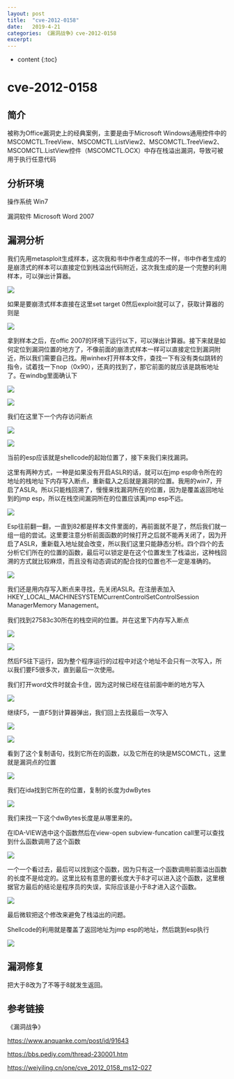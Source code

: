 ```yaml
---
layout: post
title:  "cve-2012-0158"
date:   2019-4-21
categories: 《漏洞战争》cve-2012-0158
excerpt: 
---
```


* content
{:toc}




# **cve-2012-0158**

## **简介**

被称为Office漏洞史上的经典案例，主要是由于Microsoft Windows通用控件中的MSCOMCTL.TreeView、MSCOMCTL.ListView2、MSCOMCTL.TreeView2、MSCOMCTL.ListView控件（MSCOMCTL.OCX）中存在栈溢出漏洞，导致可被用于执行任意代码

## **分析环境**

操作系统 Win7

漏洞软件 Microsoft Word 2007

## **漏洞分析**

我们先用metasploit生成样本，这次我和书中作者生成的不一样，书中作者生成的是崩溃式的样本可以直接定位到栈溢出代码附近，这次我生成的是一个完整的利用样本，可以弹出计算器。

![](<http://ww1.sinaimg.cn/large/7fb67c86ly1g2862or7e7j20xz0s5goy.jpg>)

如果是要崩溃式样本直接在这里set target 0然后exploit就可以了，获取计算器的则是

![](<http://ww1.sinaimg.cn/large/7fb67c86ly1g28657p0rxj20op06raav.jpg>)

拿到样本之后，在offic
2007的环境下运行以下，可以弹出计算器。接下来就是如何定位到漏洞位置的地方了，不像前面的崩溃式样本一样可以直接定位到漏洞附近，所以我们需要自己找。用winhex打开样本文件，查找一下有没有类似跳转的指令，试着找一下nop（0x90），还真的找到了，那它前面的就应该是跳板地址了。在windbg里面确认下

![](<http://ww1.sinaimg.cn/large/7fb67c86ly1g297fc87d0j20ns0q4tan.jpg>)

![](<http://ww1.sinaimg.cn/large/7fb67c86ly1g297gtbddoj20ja01x0sm.jpg>)

我们在这里下一个内存访问断点

![](<http://ww1.sinaimg.cn/large/7fb67c86ly1g297iki5g4j20l007igm1.jpg>)

![](<http://ww1.sinaimg.cn/large/7fb67c86ly1g297kxu69sj213h0kdgop.jpg>)

当前的esp应该就是shellcode的起始位置了，接下来我们来找漏洞。

这里有两种方式，一种是如果没有开启ASLR的话，就可以在jmp
esp命令所在的地址的栈地址下内存写入断点，重新载入之后就是漏洞的位置。我用的win7，开启了ASLR。所以只能栈回溯了，慢慢来找漏洞所在的位置，因为是覆盖返回地址到的jmp
esp，所以在栈空间漏洞所在的位置应该离jmp esp不远。

![](<http://ww1.sinaimg.cn/large/7fb67c86ly1g2a725bpdpj20jr0jw0u9.jpg>)

Esp往前翻一翻，一直到82都是样本文件里面的，再前面就不是了，然后我们就一组一组的尝试。这里要注意分析前面函数的时候打开之后就不能再关闭了，因为开启了ASLR，重新载入地址就会改变，所以我们这里只能静态分析。四个四个的去分析它们所在的位置的函数，最后可以锁定是在这个位置发生了栈溢出，这种栈回溯的方式就比较麻烦，而且没有动态调试的配合找的位置也不一定是准确的。

![](<http://ww1.sinaimg.cn/large/7fb67c86ly1g2a77iz27jj20m506gmxm.jpg>)

我们还是用内存写入断点来寻找，先关闭ASLR。在注册表加入HKEY_LOCAL_MACHINESYSTEMCurrentControlSetControlSession ManagerMemory Management。

我们找到27583c30所在的栈空间的位置。并在这里下内存写入断点

![](<http://ww1.sinaimg.cn/large/7fb67c86ly1g2a856eivmj20ij05y74n.jpg>)

![](<http://ww1.sinaimg.cn/large/7fb67c86ly1g2a87mqnzpj212l0jk0v2.jpg>)

然后F5往下运行，因为整个程序运行的过程中对这个地址不会只有一次写入，所以我们要F5很多次，直到最后一次使用。

我们打开word文件时就会卡住，因为这时候已经在往前面中断的地方写入

![](<http://ww1.sinaimg.cn/large/7fb67c86ly1g2a896k6r8j212v0mvtc9.jpg>)

继续F5，一直F5到计算器弹出，我们回上去找最后一次写入

![](<http://ww1.sinaimg.cn/large/7fb67c86ly1g2a8c7orssj21110p043j.jpg>)

![](<http://ww1.sinaimg.cn/large/7fb67c86ly1g2a8de22l7j213n0mr41u.jpg>)

看到了这个复制语句，找到它所在的函数，以及它所在的块是MSCOMCTL，这里就是漏洞点的位置

![](<http://ww1.sinaimg.cn/large/7fb67c86ly1g2a8e1zc1tj20jj0evwff.jpg>)

我们在ida找到它所在的位置，复制的长度为dwBytes

![](<http://ww1.sinaimg.cn/large/7fb67c86ly1g2a9p6pxr5j210h0m3jty.jpg>)

我们来找一下这个dwBytes长度是从哪里来的。

在IDA-VIEW选中这个函数然后在view-open subview-funcation call里可以查找到什么函数调用了这个函数

![](<http://ww1.sinaimg.cn/large/7fb67c86ly1g2a9r4va7xj20jo0cvab9.jpg>)

一个一个看过去，最后可以找到这个函数，因为只有这一个函数调用前面溢出函数的长度不是给定的。这里比较有意思的要长度大于8才可以进入这个函数，这里根据官方最后的结论是程序员的失误，实际应该是小于8才进入这个函数。

![](<http://ww1.sinaimg.cn/large/7fb67c86ly1g2a9tus0obj20kn0l7dhm.jpg>)

最后微软把这个修改来避免了栈溢出的问题。

Shellcode的利用就是覆盖了返回地址为jmp esp的地址，然后跳到esp执行

![](<http://ww1.sinaimg.cn/large/7fb67c86ly1g2abzpdzwwj21430nxn1h.jpg>)

## **漏洞修复**

把大于8改为了不等于8就发生返回。

## **参考链接**

《漏洞战争》

<https://www.anquanke.com/post/id/91643>

<https://bbs.pediy.com/thread-230001.htm>

<https://weiyiling.cn/one/cve_2012_0158_ms12-027>
